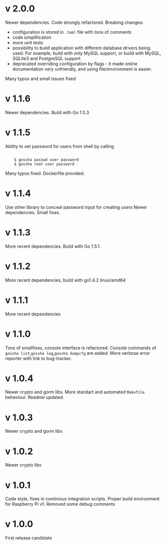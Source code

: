# v 2.0.0
Newer dependencies. Code strongly refactored.
Breaking changes:

- configuration is stored in `.toml` file with tons of comments
- code simplification
- more unit tests
- possibility to build application with different database drivers being used. For example, build with only MySQL support, or build with MySQL, SQLite3 and PostgreSQL support
- deprecated overriding configuration by flags - it made online documentation very unfriendly, and using file/environment is easier.

Many typos and small issues fixed



# v 1.1.6
Newer dependencies. Build with Go 1.5.3

# v 1.1.5
Ability to set password for users from shell by calling

```shell

	$ gossha passwd user password
	$ gossha root user password	

```
	
Many typos fixed. Dockerfile provided.

# v 1.1.4
Use other library to conceal password input for creating users
Newer dependencies. Small fixes.

# v 1.1.3
More recent dependencies. Build with Go 1.5.1.

# v 1.1.2
More recent dependencies, build with go1.4.2 linux/amd64

# v 1.1.1
More recent dependencies

# v 1.1.0
Tons of smallfixes, console interface is refactored. Console commands of `gossha list`,`gossha log`,`gossha dumpcfg` are added.
More verbose error reporter with link to bug-tracker.

# v 1.0.4
Newer crypto and gorm libs. More standart and automated `Makefile` behaviour. Readme updated.

# v 1.0.3
Newer crypto and gorm libs

# v 1.0.2
Newer crypto libs

# v 1.0.1
Code style, fixes in continious integration scripts.
Proper build environment for Raspberry Pi v1.
Removed some debug comments

# v 1.0.0
First release candidate
